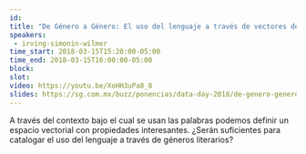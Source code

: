 ```yaml
---
id: 
title: "De Género a Género: El uso del lenguaje a través de vectores de palabras"
speakers:
 - irving-simonin-wilmer
time_start: 2018-03-15T15:20:00-05:00
time_end: 2018-03-15T16:00:00-05:00
block: 
slot: 
video: https://youtu.be/XoHH3uPa8_8
slides: https://sg.com.mx/buzz/ponencias/data-day-2018/de-genero-genero-el-uso-del-lenguaje-traves-de-vectores-de-palabras
---
```


A través del contexto bajo el cual se usan las palabras podemos definir un espacio vectorial con propiedades interesantes. ¿Serán suficientes para catalogar el uso del lenguaje a través de géneros literarios?
